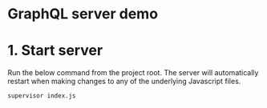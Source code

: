 # GraphQL server demo

# 1. Start server
Run the below command from the project root.
The server will automatically restart when making changes to any of the underlying Javascript files.

```
supervisor index.js
```
